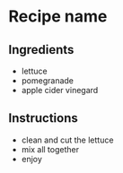# Recipe name

## Ingredients

- lettuce
- pomegranade
- apple cider vinegard


## Instructions

- clean and cut the lettuce
- mix all together
- enjoy
